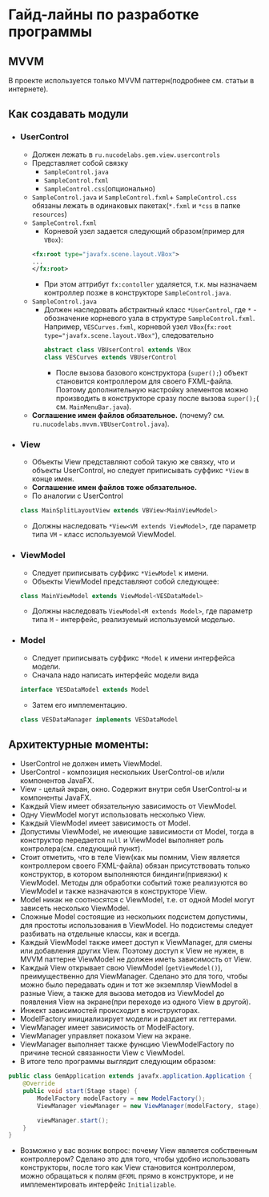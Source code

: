 # Гайд-лайны по разработке программы

## MVVM

В проекте используется только MVVM паттерн(подробнее см. статьи в интернете).

## Как создавать модули

- ### UserControl
    - Должен лежать в `ru.nucodelabs.gem.view.usercontrols`
    - Представляет собой связку
        - `SampleControl.java`
        - `SampleControl.fxml`
        - `SampleControl.css`(опционально)
    - `SampleControl.java` и `SampleControl.fxml`+ `SampleControl.css` обязаны лежать в одинаковых пакетах(`*.fxml`
      и `*css` в папке `resources`)
    - `SampleControl.fxml`
        - Корневой узел задается следующий образом(пример для `VBox`):
      ```xml
      <fx:root type="javafx.scene.layout.VBox"> 
      ... 
      </fx:root>
      ```
        - При этом аттрибут `fx:contoller` удаляется, т.к. мы назначаем контроллер позже в
          конструкторе `SampleControl.java`.
    - `SampleControl.java`
        - Должен наследовать абстрактный класс `*UserControl`, где `*` - обозначение корневого узла в
          структуре `SampleControl.fxml`. Например, `VESCurves.fxml`, корневой узел
          `VBox`(`fx:root type="javafx.scene.layout.VBox"`), следовательно
          ```java 
          abstract class VBUserControl extends VBox  
          class VESCurves extends VBUserControl
          ```
            - После вызова базового конструктора (`super();`) объект становится контроллером для своего FXML-файла.
              Поэтому дополнительную настройку элементов можно производить в конструкторе сразу после вызова `super();`(
              см. `MainMenuBar.java`).
    - **Соглашение имен файлов обязательное.** (почему? см. `ru.nucodelabs.mvvm.VBUserControl.java`).
- ### View
    - Объекты View представляют собой такую же связку, что и объекты UserControl, но следует приписывать суффикс `*View`
      в конце имен.
    - **Соглашение имен файлов тоже обязательное.**
    - По аналогии с UserControl
  ```java
  class MainSplitLayoutView extends VBView<MainViewModel>
  ```
    - Должны наследовать `*View<VM extends ViewModel>`, где параметр типа `VM` - класс используемой ViewModel.
- ### ViewModel
    - Следует приписывать суффикс `*ViewModel` к имени.
    - Объекты ViewModel представляют собой следующее:
  ```java
  class MainViewModel extends ViewModel<VESDataModel>
  ```
    - Должны наследовать `ViewModel<M extends Model>`, где параметр типа `M` - интерфейс, реализуемый используемой
      моделью.
- ### Model
    - Следует приписывать суффикс `*Model` к имени интерфейса модели.
    - Сначала надо написать интерфейс модели вида
    ```java
    interface VESDataModel extends Model
    ```
    - Затем его имплементацию.
    ```java
    class VESDataManager implements VESDataModel
    ```

## Архитектурные моменты:

- UserControl не должен иметь ViewModel.
- UserControl - композиция нескольких UserControl-ов и/или компонентов JavaFX.
- View - целый экран, окно. Содержит внутри себя UserControl-ы и компоненты JavaFX.
- Каждый View имеет обязательную зависимость от ViewModel.
- Одну ViewModel могут использовать несколько View.
- Каждый ViewModel имеет зависимость от Model.
- Допустимы ViewModel, не имеющие зависимости от Model, тогда в конструктор передается `null` и ViewModel выполняет роль
  контролера(см. следующий пункт).
- Стоит отметить, что в теле View(как мы помним, View является контроллером своего FXML-файла) обязан присутствовать
  только конструктор, в котором выполняются биндинги(привязки) к ViewModel. Методы для обработки событий тоже
  реализуются во ViewModel и также назначаются в конструкторе View.
- Model никак не соотносятся с ViewModel, т.е. от одной Model могут зависеть несколько ViewModel.
- Сложные Model состоящие из нескольких подсистем допустимы, для простоты использования в ViewModel. Но подсистемы
  следует разбивать на отдельные классы, как и всегда.
- Каждый ViewModel также имеет доступ к ViewManager, для смены или добавления других View. Поэтому доступ к View не
  нужен, в MVVM паттерне ViewModel не должен иметь зависимость от View.
- Каждый View открывает свою ViewModel (`getViewModel()`), преимущественно для ViewManager. Сделано это для того, чтобы
  можно было передавать один и тот же экземпляр ViewModel в разные View, а также для вызова методов из ViewModel до
  появления View на экране(при переходе из одного View в другой).
- Инжект зависимостей происходит в конструкторах.
- ModelFactory инициализирует модели и раздает их геттерами.
- ViewManager имеет зависимость от ModelFactory.
- ViewManager управляет показом View на экране.
- ViewManager выполняет также функцию ViewModelFactory по причине тесной связанности View с ViewModel.
- В итоге тело программы выглядит следующим образом:

```java
public class GemApplication extends javafx.application.Application {
    @Override
    public void start(Stage stage) {
        ModelFactory modelFactory = new ModelFactory();
        ViewManager viewManager = new ViewManager(modelFactory, stage);

        viewManager.start();
    }
}
```

- Возможно у вас возник вопрос: почему View является собственным контроллером? Сделано это для того, чтобы удобно
  использовать конструкторы, после того как View становится контроллером, можно обращаться к полям `@FXML` прямо в
  конструкторе, и не имплементировать интерфейс `Initializable`.
